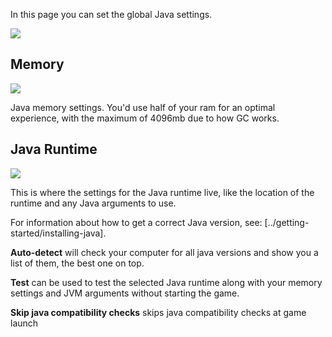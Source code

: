 In this page you can set the global Java settings.

![](/img/Java-settings.png)


## Memory

![](/img/Java-settings-memory.png)

Java memory settings. You'd use half of your ram for an optimal experience, with the maximum of 4096mb due to how GC works.

## Java Runtime
![](/img/Java-settings-runtime.png)

This is where the settings for the Java runtime live, like the location of the runtime and any Java arguments to use.

For information about how to get a correct Java version, see: [../getting-started/installing-java].

**Auto-detect** will check your computer for all java versions and show you a list of them, the best one on top.

**Test** can be used to test the selected Java runtime along with your memory settings and JVM arguments without starting the game.

**Skip java compatibility checks** skips java compatibility checks at game launch
